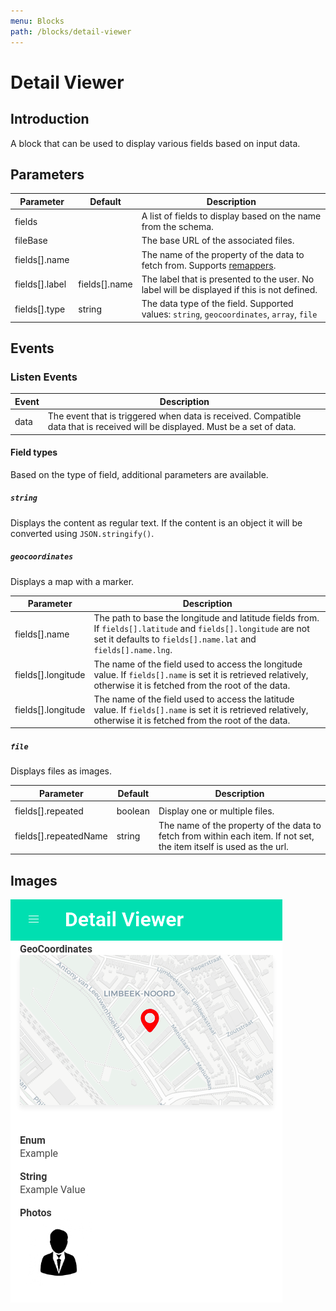 ```yaml
---
menu: Blocks
path: /blocks/detail-viewer
---
```


# Detail Viewer

## Introduction

A block that can be used to display various fields based on input data.

## Parameters

| Parameter      | Default       | Description                                                                                 |
| -------------- | ------------- | ------------------------------------------------------------------------------------------- |
| fields         |               | A list of fields to display based on the name from the schema.                              |
| fileBase       |               | The base URL of the associated files.                                                       |
| fields[].name  |               | The name of the property of the data to fetch from. Supports [remappers](/guide/remappers). |
| fields[].label | fields[].name | The label that is presented to the user. No label will be displayed if this is not defined. |
| fields[].type  | string        | The data type of the field. Supported values: `string`, `geocoordinates`, `array`, `file`   |

## Events

### Listen Events

| Event | Description                                                                                                                   |
| ----- | ----------------------------------------------------------------------------------------------------------------------------- |
| data  | The event that is triggered when data is received. Compatible data that is received will be displayed. Must be a set of data. |

#### Field types

Based on the type of field, additional parameters are available.

##### `string`

Displays the content as regular text. If the content is an object it will be converted using
`JSON.stringify()`.

##### `geocoordinates`

Displays a map with a marker.

| Parameter          | Description                                                                                                                                                                      |
| ------------------ | -------------------------------------------------------------------------------------------------------------------------------------------------------------------------------- |
| fields[].name      | The path to base the longitude and latitude fields from. If `fields[].latitude` and `fields[].longitude` are not set it defaults to `fields[].name.lat` and `fields[].name.lng`. |
| fields[].longitude | The name of the field used to access the longitude value. If `fields[].name` is set it is retrieved relatively, otherwise it is fetched from the root of the data.               |
| fields[].longitude | The name of the field used to access the latitude value. If `fields[].name` is set it is retrieved relatively, otherwise it is fetched from the root of the data.                |

##### `file`

Displays files as images.

| Parameter             | Default | Description                                                                                                          |
| --------------------- | ------- | -------------------------------------------------------------------------------------------------------------------- |
|                       |
| fields[].repeated     | boolean | Display one or multiple files.                                                                                       |
| fields[].repeatedName | string  | The name of the property of the data to fetch from within each item. If not set, the item itself is used as the url. |

## Images

<span class="screenshot"></span>

![Detail viewer screenshot](../images/detail-viewer.png)
